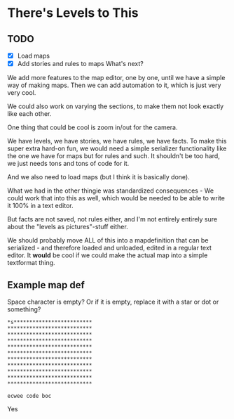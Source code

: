 # There's Levels to This
## TODO
- [x] Load maps
- [x] Add stories and rules to maps
What's next?

We add more features to the map editor, one by one, until we have a simple way of making maps. Then we can add automation to it, which is just very very cool. 

We could also work on varying the sections, to make them not look exactly like each other.

One thing that could be cool is zoom in/out for the camera.

We have levels, we have stories, we have rules, we have facts.
To make this super extra hard-on fun, we would need a simple serializer functionality like the one we have for maps but for rules and such. It shouldn't be too hard, we just needs tons and tons of code for it.

And we also need to load maps (but I think it is basically done).

What we had in the other thingie was standardized consequences - We could work that into this as well, which would be needed to be able to write it 100% in a text editor.

But facts are not saved, not rules either, and I'm not entirely entirely sure about the "levels as pictures"-stuff either.

We should probably move ALL of this into a mapdefinition that can be serialized - and therefore loaded and unloaded, edited in a regular text editor. It **would** be cool if we could make the actual map into a simple textformat thing.
## Example map def
Space character is empty? 
Or if it is empty, replace it with a star or dot or something?
~~~
*s*************************
***************************
***************************
***************************
***************************
***************************
***************************
***************************
***************************
***************************
***************************
~~~


```
ecwee code boc
```

Yes
